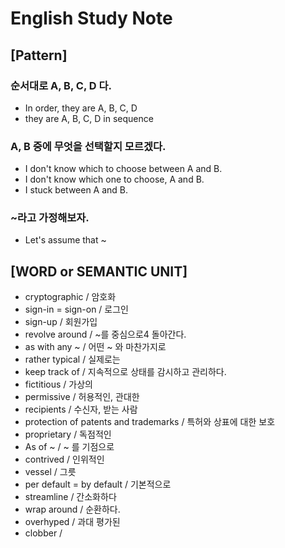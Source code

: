 # English Study Note

## [Pattern]

### 순서대로 A, B, C, D 다.

- In order, they are A, B, C, D
- they are A, B, C, D in sequence

### A, B 중에 무엇을 선택할지 모르겠다.

- I don't know which to choose between A and B.
- I don't know which one to choose, A and B.
- I stuck between A and B.

### ~라고 가정해보자.

- Let's assume that ~

## [WORD or SEMANTIC UNIT]

- cryptographic / 암호화
- sign-in = sign-on / 로그인
- sign-up / 회원가입
- revolve around / ~를 중심으로4 돌아간다.
- as with any ~ / 어떤 ~ 와 마찬가지로
- rather typical / 실제로는
- keep track of / 지속적으로 상태를 감시하고 관리하다.
- fictitious / 가상의
- permissive / 허용적인, 관대한
- recipients / 수신자, 받는 사람
- protection of patents and trademarks / 특허와 상표에 대한 보호
- proprietary / 독점적인
- As of ~ / ~ 를 기점으로
- contrived / 인위적인
- vessel / 그릇
- per default = by default / 기본적으로
- streamline / 간소화하다
- wrap around / 순환하다.
- overhyped / 과대 평가된
- clobber / 
